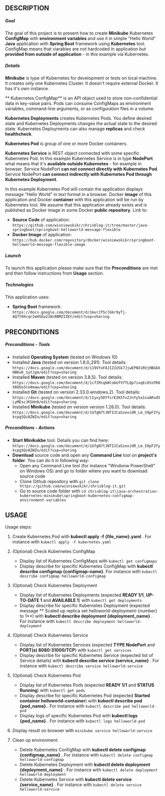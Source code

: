 DESCRIPTION
-----------

##### Goal
The goal of this project is to present how to create **Minikube** Kubernetes **ConfigMap** with **environment variables** and use it in simple "Hello World" **Java** application with **Spring Boot** framework using **Kubernetes** tool. ConfigMap means that viarables are not hardcoded in application but **provided from outside of application** - in this example via Kubernetes. 


##### Details

**Minikube** is type of Kubernetes for development or tests on local machine. It creates only one Kubernetes Cluster. It doesn't require external Docker. It has it's own instance.

** Kubernetes ConfigMap** is an API object used to store non-confidential data in key-value pairs. Pods can consume ConfigMaps as environment variables, command-line arguments, or as configuration files in a volume.

**Kubernetes Deployments** creates Kubernetes Pods. You define desired state and Kubernetes Deployments changes the actual state to the desired state. Kubernetes Deployments can also manage **replicas** and check **healthcheck**.  

**Kubernetes Pod** is group of one or more Docker containers.

**Kubernetes Service** is REST object connected with some specific Kubernetes Pod. In this example Kubernetes Service is in type **NodePort** what means that it's **available outside Kubernetes** - for example in browser. Service NodePort **can not connect directly with Kubernetes Pod**. Service NodePort **can connect indirectly with Kubernetes Pod through Kubernetes Deployment**.

In this example Kubernetes Pod will contain the application displays message "Hello World" in text format in a browser. Docker **image** of this application and Docker **container** with this application will be run by Kubernetes tool. We assume that this application already exists and is published as Docker image in some Docker **public repository**. Link to:
* **Source Code** of application: `https://github.com/wisniewskikr/chrisblog-it/tree/master/java-springboot/springboot-helloworld-message-flexible`
* **Docker Image** of application: `https://hub.docker.com/repository/docker/wisniewskikr/springboot-helloworld-message-flexible-image`

##### Launch
To launch this application please make sure that the **Preconditions** are met and then follow instructions from **Usage** section.

##### Technologies
This application uses:
* **Spring Boot** framework: `https://docs.google.com/document/d/1mvrJT5clbkr9yTj-AQ7YOXcqr2eHSEw2J8n9BMZIZKY/edit?usp=sharing`


PRECONDITIONS
-------------

##### Preconditions - Tools
* Installed **Operating System** (tested on Windows 10)
* Installed **Java** (tested on version 1.8.0_291). Tool details: `https://docs.google.com/document/d/119VYxF8JIZIUSk7JjwEPNX1RVjHBGbXHBKuK_1ytJg4/edit?usp=sharing`
* Installed **Maven** (tested on version 3.8.5). Tool details: `https://docs.google.com/document/d/1cfIMcqkWlobUfVfTLQp7ixqEcOtoTR8X6OGo3cU4maw/edit?usp=sharing`
* Installed **Git** (tested on version 2.33.0.windows.2). Tool details: `https://docs.google.com/document/d/1Iyxy5DYfsrEZK5fxZJnYy5a1saARxd5LyMEscJKSHn0/edit?usp=sharing`
* Installed **Minikube** (tested on version version 1.26.0). Tool details: `https://docs.google.com/document/d/1GfgN7tJNTIJCaSzexJdR_Lm_S9pF2YykcpgSQzAZWZo/edit?usp=sharing`

##### Preconditions - Actions
* **Start Minikukbe** tool. Details you can find here: `https://docs.google.com/document/d/1GfgN7tJNTIJCaSzexJdR_Lm_S9pF2YykcpgSQzAZWZo/edit?usp=sharing`
* **Download** source code and open any **Command Line** tool on **project's folder**. You can do it in following way:
    * Open any Command Line tool (for instance "Windonw PowerShell" on Windows OS) and go to folder where you want to download source code 
    * Clone Github repository with `git clone https://github.com/wisniewskikr/chrisblog-it.git`
    * Go to source code folder with `cd chrisblog-it\java-orchestration-kubernetes-minikube\springboot-kubernetes-configmap-environment-variables`


USAGE
-----

Usage steps:
1. Create Kubernetes Pod with **kubectl apply -f {file_name}.yaml** . For instance with `kubectl apply -f kubernetes.yaml`
1. (Optional) Check Kubernetes ConfigMap

    * Display list of Kubernetes ConfigMaps with `kubectl get configmaps`
    * Display describe for specific Kubernetes ConfigMap with **kubectl describe configmap {configmap-name}**. For instance with `kubectl describe configmap helloworld-configmap` 
1. (Optional) Check Kubernetes Deployment

    * Display list of Kubernetes Deployments  (expected **READY 1/1**, **UP-TO-DATE 1** and **AVAILABLE 1**) with `kubectl get deployments`
    * Display describe for specific Kubernetes Deployment (expected message ** Scaled up replica set helloworld-deployment-{number} to 1**) with **kubectl describe deployment {deployment_name}** . For instance with `kubectl describe deployment helloworld-deployment`
1. (Optional) Check Kubernetes Service

    * Display list of Kubernetes Services (expected **TYPE NodePort** and **PORT(s) 8080:31000/TCP**) with `kubectl get services`
    * Display describe for specific Kubernetes Service (expected list of Service details) with **kubectl describe service {service_name}** . For instance with `kubectl describe service helloworld-service`
1. (Optional) Check Kubernetes Pod

    * Display list of Kubernetes Pods (expected **READY 1/1** and **STATUS Running**) with `kubectl get pods`
    * Display describe for specific Kubernetes Pod (expected **Started container helloworld-container**) with **kubectl describe pod {pod_name}** . For instance with `kubectl describe pod helloworld-pod`
    * Display logs of specific Kubernetes Pod with **kubectl logs {pod_name}** . For instance with `kubectl logs helloworld-pod`
    
 1. Display result on browser with `minikube service helloworld-service`
   
1. Clean up environment:

    * Delete Kubernetes ConfigMap with **kubectl delete configmap {configmap_name}** . For instance with `kubectl delete configmap helloworld-configmap`
    * Delete Kubernetes Deployment with **kubectl delete deployment {deployment_name}** . For instance with `kubectl delete deployment helloworld-deployment`
    * Delete Kubernetes Service with **kubectl delete service {service_name}** . For instance with `kubectl delete service helloworld-service`